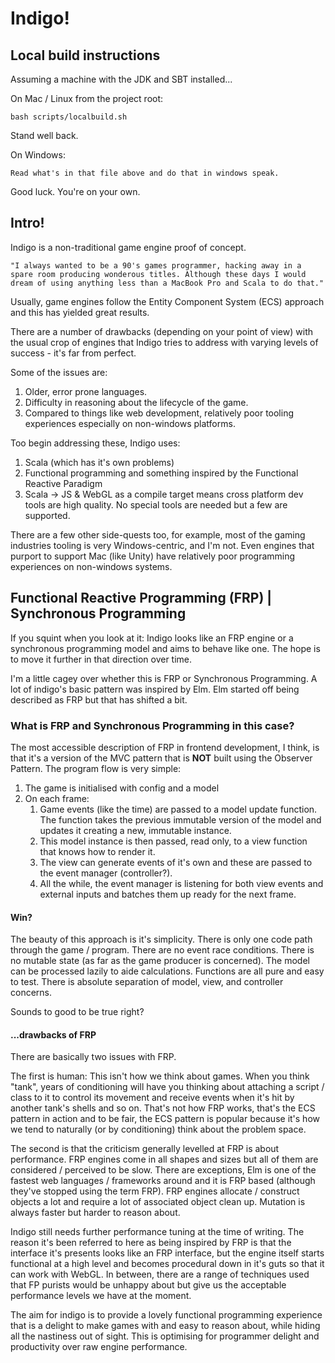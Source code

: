 # Indigo!

## Local build instructions

Assuming a machine with the JDK and SBT installed...

On Mac / Linux from the project root:
```
bash scripts/localbuild.sh
```
Stand well back.

On Windows:
```
Read what's in that file above and do that in windows speak.
```
Good luck. You're on your own.

## Intro!
Indigo is a non-traditional game engine proof of concept.

```
"I always wanted to be a 90's games programmer, hacking away in a spare room producing wonderous titles. Although these days I would dream of using anything less than a MacBook Pro and Scala to do that."
```

Usually, game engines follow the Entity Component System (ECS) approach and this has yielded great results.

There are a number of drawbacks (depending on your point of view) with the usual crop of engines that Indigo tries to address with varying levels of success - it's far from perfect.

Some of the issues are:
1. Older, error prone languages.
1. Difficulty in reasoning about the lifecycle of the game.
1. Compared to things like web development, relatively poor tooling experiences especially on non-windows platforms.

Too begin addressing these, Indigo uses:
1. Scala (which has it's own problems)
1. Functional programming and something inspired by the Functional Reactive Paradigm
1. Scala -> JS & WebGL as a compile target means cross platform dev tools are high quality. No special tools are needed but a few are supported.

There are a few other side-quests too, for example, most of the gaming industries tooling is very Windows-centric, and I'm not. Even engines that purport to support Mac (like Unity) have relatively poor programming experiences on non-windows systems. 

## Functional Reactive Programming (FRP) | Synchronous Programming

If you squint when you look at it: Indigo looks like an FRP engine or a synchronous programming model and aims to behave like one. The hope is to move it further in that direction over time.

I'm a little cagey over whether this is FRP or Synchronous Programming. A lot of indigo's basic pattern was inspired by Elm. Elm started off being described as FRP but that has shifted a bit. 

### What is FRP and Synchronous Programming in this case?

The most accessible description of FRP in frontend development, I think, is that it's a version of the MVC pattern that is **NOT** built using the Observer Pattern. The program flow is very simple:

1. The game is initialised with config and a model
1. On each frame:
    1. Game events (like the time) are passed to a model update function. The function takes the previous immutable version of the model and updates it creating a new, immutable instance.
    1. This model instance is then passed, read only, to a view function that knows how to render it.
    1. The view can generate events of it's own and these are passed to the event manager (controller?).
    1. All the while, the event manager is listening for both view events and external inputs and batches them up ready for the next frame.

#### Win?

The beauty of this approach is it's simplicity. There is only one code path through the game / program. There are no event race conditions. There is no mutable state (as far as the game producer is concerned). The model can be processed lazily to aide calculations. Functions are all pure and easy to test. There is absolute separation of model, view, and controller concerns.

Sounds to good to be true right?

#### ...drawbacks of FRP

There are basically two issues with FRP.

The first is human: This isn't how we think about games. When you think "tank", years of conditioning will have you thinking about attaching a script / class to it to control its movement and receive events when it's hit by another tank's shells and so on. That's not how FRP works, that's the ECS pattern in action and to be fair, the ECS pattern is popular because it's how we tend to naturally (or by conditioning) think about the problem space.

The second is that the criticism generally levelled at FRP is about performance. FRP engines come in all shapes and sizes but all of them are considered / perceived to be slow. There are exceptions, Elm is one of the fastest web languages / frameworks around and it is FRP based (although they've stopped using the term FRP). FRP engines allocate / construct objects a lot and require a lot of associated object clean up. Mutation is always faster but harder to reason about.

Indigo still needs further performance tuning at the time of writing. The reason it's been referred to here as being inspired by FRP is that the interface it's presents looks like an FRP interface, but the engine itself starts functional at a high level and becomes procedural down in it's guts so that it can work with WebGL. In between, there are a range of techniques used that FP purists would be unhappy about but give us the acceptable performance levels we have at the moment.

The aim for indigo is to provide a lovely functional programming experience that is a delight to make games with and easy to reason about, while hiding all the nastiness out of sight. This is optimising for programmer delight and productivity over raw engine performance.
